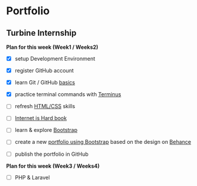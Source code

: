 # Portfolio

## Turbine Internship
  
**Plan for this week (Week1 / Weeks2)**
- [X] setup Development Environment
- [X] register GitHub account
- [X] learn Git / GitHub [basics](https://github.com/skills/introduction-to-github)
- [X] practice terminal commands with [Terminus](https://web.mit.edu/mprat/Public/web/Terminus/Web/main.html)
- [ ] refresh [HTML/CSS](https://developer.mozilla.org/en-US/docs/Learn/HTML) skills
- [ ] [Internet is Hard book](https://internetingishard.netlify.app/)
- [ ] learn & explore [Bootstrap](https://getbootstrap.com/docs/5.3/getting-started/introduction/)
- [ ] create a new [portfolio using Bootstrap](https://www.freecodecamp.org/news/how-to-create-a-portfolio-website-using-html-css-javascript-and-bootstrap/) based on the design on [Behance](https://www.behance.net/gallery/175441197/Creative-Portfolio-WordPress-Website-Web-Design?tracking_source=search_projects%7Cweb+design+portfolio)
- [ ] publish the portfolio in GitHub


**Plan for this week (Week3 / Weeks4)**
- [ ] PHP & Laravel
